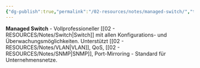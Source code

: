 ```yaml
---
{"dg-publish":true,"permalink":"/02-resources/notes/managed-switch/","tags":["switch/typ","netzwerk/professionell"],"noteIcon":"","updated":"2025-08-28T20:50:30.000+02:00"}
---
```



**Managed Switch** - Vollprofessioneller [[02 - RESOURCES/Notes/Switch\|Switch]] mit allen Konfigurations- und Überwachungsmöglichkeiten.
Unterstützt [[02 - RESOURCES/Notes/VLAN\|VLAN]], QoS, [[02 - RESOURCES/Notes/SNMP\|SNMP]], Port-Mirroring - Standard für Unternehmensnetze.